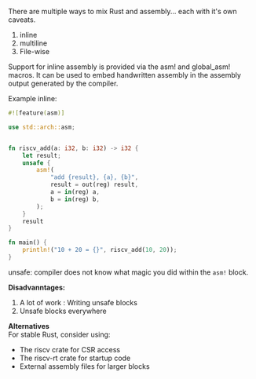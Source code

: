 There are multiple ways to mix Rust and assembly... each with it's own caveats.  
1. inline
2. multiline
3. File-wise

Support for inline assembly is provided via the asm! and global_asm! macros. It can be used to embed handwritten assembly in the assembly output generated by the compiler.  



Example inline: 

```rust 
#![feature(asm)]

use std::arch::asm; 


fn riscv_add(a: i32, b: i32) -> i32 {
    let result;
    unsafe {
        asm!(
            "add {result}, {a}, {b}",
            result = out(reg) result,
            a = in(reg) a,
            b = in(reg) b,
        );
    }
    result
}

fn main() {
    println!("10 + 20 = {}", riscv_add(10, 20));
}
```


unsafe: compiler does not know what magic you did within the `asm!` block.  

**Disadvanntages:**
1. A lot of work : Writing unsafe blocks
2. Unsafe blocks everywhere


**Alternatives**  
For stable Rust, consider using:
- The riscv crate for CSR access
- The riscv-rt crate for startup code
- External assembly files for larger blocks
